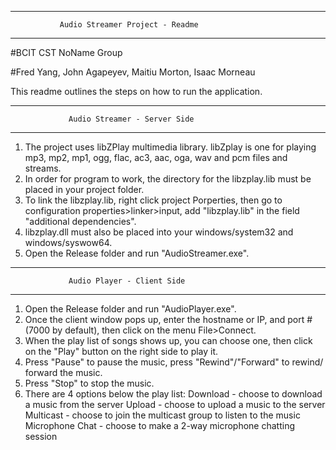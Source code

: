 ---------------------------------------------------------------
               Audio Streamer Project - Readme
---------------------------------------------------------------
#BCIT CST NoName Group

#Fred Yang, John Agapeyev, Maitiu Morton, Isaac Morneau

This readme outlines the steps on how to run the application.

---------------------------------------------------------------
                 Audio Streamer - Server Side
---------------------------------------------------------------
1. The project uses libZPlay multimedia library. libZplay is one 
   for playing mp3, mp2, mp1, ogg, flac, ac3, aac, oga, wav and 
   pcm files and streams. 
2. In order for program to work, the directory for the libzplay.lib
   must be placed in your project folder. 
3. To link the libzplay.lib, right click project Porperties, then 
   go to configuration properties>linker>input, add "libzplay.lib"
   in the field "additional dependencies". 
4. libzplay.dll must also be placed into your windows/system32 and
   windows/syswow64.
5. Open the Release folder and run "AudioStreamer.exe".

---------------------------------------------------------------
                 Audio Player - Client Side
---------------------------------------------------------------
1. Open the Release folder and run "AudioPlayer.exe".
2. Once the client window pops up, enter the hostname or IP, and 
   port # (7000 by default), then click on the menu File>Connect.
3. When the play list of songs shows up, you can choose one, then click
   on the "Play" button on the right side to play it.
4. Press "Pause" to pause the music, press "Rewind"/"Forward" to rewind/
   forward the music.
5. Press "Stop" to stop the music.
6. There are 4 options below the play list: 
   Download - choose to download a music from the server
   Upload - choose to upload a music to the server
   Multicast - choose to join the multicast group to listen to the music
   Microphone Chat - choose to make a 2-way microphone chatting session
